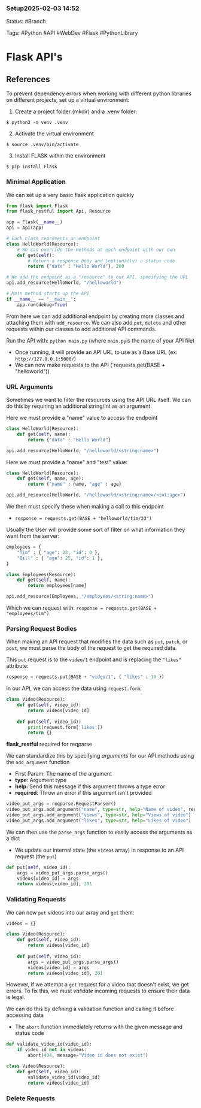 ### Setup2025-02-03 14:52

Status: #Branch 

Tags: #Python #API #WebDev #Flask #PythonLibrary 

# Flask API's

## References

To prevent dependency errors when working with different python libraries on different projects, set up a virtual environment:
1) Create a project folder (mkdir) and a .venv folder:
```
$ python3 -m venv .venv
```
2) Activate the virtual environment
```
$ source .venv/bin/activate
```
3) Install FLASK within the environment
```
$ pip install Flask
```

### Minimal Application
We can set up a very basic flask application quickly
```python
from flask import Flask
from flask_restful import Api, Resource

app = Flask(__name__)
api = Api(app)

# Each class represents an endpoint
class HelloWorld(Resource):
	# We can override the methods at each endpoint with our own
    def get(self):
	    # Return a response body and (optionally) a status code
        return {"data" : "Hello World"}, 200

# We add the endpoint as a "resource" to our API, specifying the URL
api.add_resource(HelloWorld, "/helloworld")

# Main method starts up the API
if __name__ == "__main__":
    app.run(debug=True)
```

From here we can add additional endpoint by creating more classes and attaching them with `add_resource`. We can also add `put`, `delete` and other requests within our classes to add additional API commands.

Run the API with: `python main.py` (where `main.py`is the name of your API file)
- Once running, it will provide an API URL to use as a Base URL (ex: `http://127.0.0.1:5000/`)
- We can now make requests to the API (`requests.get(BASE + "helloworld"))
### URL Arguments
Sometimes we want to filter the resources using the API URL itself. We can do this by requiring an additional string/int as an argument. 

Here we must provide a "name" value to access the endpoint
```python
class HelloWorld(Resource):
    def get(self, name):
        return {"data" : "Hello World"}

api.add_resource(HelloWorld, "/helloworld/<string:name>")
```

Here we must provide a "name" and "test" value:
```python
class HelloWorld(Resource):
    def get(self, name, age):
        return {"name" : name, "age" : age}

api.add_resource(HelloWorld, "/helloworld/<string:name>/<int:age>")
```

We then must specify these when making a call to this endpoint
- `response = requests.get(BASE + "helloworld/tim/23")`

Usually the User will provide some sort of filter on what information they want from the server:
```python
employees = { 
	"Tim" : { "age": 23, "id": 0 },
	"Bill" : { "age": 25, "id": 1 },
}

class Employees(Resource):
	def get(self, name):
		return employees[name]

api.add_resource(Employees, "/employees/<string:name>")
```

Which we can request with: `response = requests.get(BASE + "employees/tim")`
### Parsing Request Bodies
When making an API request that modifies the data such as `put`, `patch`, or `post`, we must parse the body of the request to get the required data. 

This `put` request is to the `video/1` endpoint and is replacing the `"likes"` attribute:
```python
response = requests.put(BASE + "video/1", { "likes" : 10 })
```

In our API, we can access the data using `request.form`:
```python
class Video(Resource):
    def get(self, video_id):
        return videos[video_id]
    
    def put(self, video_id):
        print(request.form['likes'])
        return {}
```

**flask_restful** required for reqparse

We can standardize this by specifying *arguments* for our API methods using the `add_argument` function
- First Param: The name of the argument
- **type**: Argument type
- **help:** Send this message if this argument throws a type error
- **required**: Throw an error if this argument isn't provided

```python 
video_put_args = reqparse.RequestParser()
video_put_args.add_argument("name", type=str, help="Name of video", required=True)
video_put_args.add_argument("views", type=str, help="Views of video")
video_put_args.add_argument("likes", type=str, help="Likes of video")
```

We can then use the `parse_args` function to easily access the arguments as a dict
- We update our internal state (the `videos` array) in response to an API request (the `put`)
```python
def put(self, video_id):
	args = video_put_args.parse_args()
	videos[video_id] = args
	return videos[video_id], 201
```
### Validating Requests
We can now `put` videos into our array and `get` them:
```python
videos = {}

class Video(Resource):
    def get(self, video_id):
        return videos[video_id]
    
    def put(self, video_id):
        args = video_put_args.parse_args()
        videos[video_id] = args
        return videos[video_id], 201
```

However, if we attempt a `get` request for a video that doesn't exist, we get errors. To fix this, we must *validate* incoming requests to ensure their data is legal.

We can do this by defining a validation function and calling it before accessing data
- The `abort` function immediately returns with the given message and status code
```python
def validate_video_id(video_id):
    if video_id not in videos:
        abort(404, message="Video id does not exist")

class Video(Resource):
    def get(self, video_id):
        validate_video_id(video_id)
        return videos[video_id]
```
### Delete Requests
 